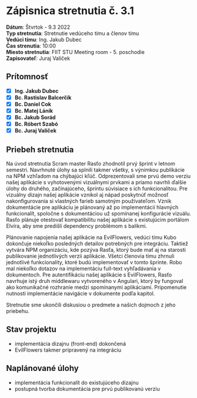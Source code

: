# Zápisnica stretnutia č. 3.1

**Dátum**: Štvrtok - 9.3 2022  
**Typ stretnutia**: Stretnutie vedúceho tímu a členov tímu  
**Vedúci tímu**: Ing. Jakub Dubec  
**Čas strenutia**: 10:00  
**Miesto stretnutia**: FIIT STU Meeting room - 5. poschodie  
**Zapisovateľ**: Juraj Valiček

## Prítomnosť

- [x] **Ing. Jakub Dubec**
- [x] **Bc. Rastislav Balcerčík**
- [x] **Bc. Daniel Cok**
- [x] **Bc. Matej Lánik**
- [x] **Bc. Jakub Sorád**
- [x] **Bc. Róbert Szabó**
- [x] **Bc. Juraj Valiček**

## Priebeh stretnutia

Na úvod stretnutia Scram master Rasťo zhodnotil prvý šprint v letnom semestri. Navrhnuté úlohy sa splnili takmer všetky, s výnimkou publikácie na NPM vzhľadom na chýbajúci kľúč.
Odprezentovali sme prvú demo verziu našej aplikácie s vyhotovenými vizuálnymi prvkami a priamo navrhli ďalšie úlohy do druhého, začínajúceho, šprintu súvisiace s ich funkcionalitou. Pre vizuálny dizajn našej aplikácie vznikol aj nápad poskytnúť možnosť nakonfigurovania si vlastných farieb samotným používateľom.
Vznik dokumentácie pre aplikáciu je plánovaný až po implementácii hlavných funkcionalít, spoločne s dokumentáciou už spomínanej konfigurácie vizuálu. Rasťo plánuje otestovať kompatibilitu našej aplikácie s existujúcim portálom Elvíra, aby sme predišli dependency problémom s balíkmi.

Plánovanie napojenia našej aplikácie na EvilFlowers, vedúci tímu Kubo dokončuje niekoľko posledných detailov potrebných pre integráciu. Taktiež vytvára NPM organizáciu, kde pozýva Rasťa, ktorý bude mať aj na starosti publikovanie jednotlivých verzii aplikácie. Všetci členovia tímu zhrnuli jednotlivé funkcionality, ktoré budú implementovať v tomto šprinte. Robo mal niekoľko dotazov na implementáciu full-text vyhľadávania v dokumentoch. Pre autentifikáciu našej aplikácie s EvilFlowers, Rasťo navrhuje istý druh middlewaru vytvoreného v Angulari, ktorý by fungoval ako komunikačné rozhranie medzi spomínanymi aplikáciami. Pripomenutie nutnosti implementácie navigácie v dokumente podľa kapitol.

Stretnutie sme ukončili diskusiou o predmete a našich dojmoch z jeho priebehu.

## Stav projektu

- implementácia dizajnu (front-end) dokončená
- EvilFlowers takmer pripravený na integráciu

## Naplánované úlohy

- implementácia funkcionalít do existujúceho dizajnu
- postupná tvorba dokumentácia pre prvú publikovanú verziu
